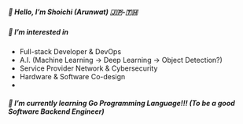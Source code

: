 ##### 👋 Hello, I’m Shoichi (Arunwat) 🇯🇵-🇹🇭
##### 👀 I’m interested in 

- Full-stack Developer & DevOps
- A.I. (Machine Learning -> Deep Learning -> Object Detection?)
- Service Provider Network & Cybersecurity
- Hardware & Software Co-design
- 
##### 🌱 I’m currently learning Go Programming Language!!! (To be a good Software Backend Engineer)
